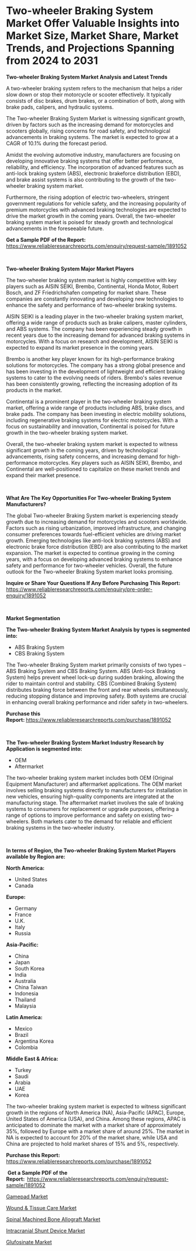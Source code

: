 <p><h1>Two-wheeler Braking System Market Offer Valuable Insights into Market Size, Market Share, Market Trends, and Projections Spanning from 2024 to 2031</h1></p><p><strong>Two-wheeler Braking System Market Analysis and Latest Trends</strong></p>
<p><p>A two-wheeler braking system refers to the mechanism that helps a rider slow down or stop their motorcycle or scooter effectively. It typically consists of disc brakes, drum brakes, or a combination of both, along with brake pads, calipers, and hydraulic systems.</p><p>The Two-wheeler Braking System Market is witnessing significant growth, driven by factors such as the increasing demand for motorcycles and scooters globally, rising concerns for road safety, and technological advancements in braking systems. The market is expected to grow at a CAGR of 10.1% during the forecast period.</p><p>Amidst the evolving automotive industry, manufacturers are focusing on developing innovative braking systems that offer better performance, reliability, and efficiency. The incorporation of advanced features such as anti-lock braking system (ABS), electronic brakeforce distribution (EBD), and brake assist systems is also contributing to the growth of the two-wheeler braking system market.</p><p>Furthermore, the rising adoption of electric two-wheelers, stringent government regulations for vehicle safety, and the increasing popularity of premium motorcycles with advanced braking technologies are expected to drive the market growth in the coming years. Overall, the two-wheeler braking system market is poised for steady growth and technological advancements in the foreseeable future.</p></p>
<p><strong>Get a Sample PDF of the Report:&nbsp;</strong> <a href="https://www.reliableresearchreports.com/enquiry/request-sample/1891052">https://www.reliableresearchreports.com/enquiry/request-sample/1891052</a></p>
<p>&nbsp;</p>
<p><strong>Two-wheeler Braking System Major Market Players</strong></p>
<p><p>The two-wheeler braking system market is highly competitive with key players such as AISIN SEIKI, Brembo, Continental, Honda Motor, Robert Bosch, and ZF Friedrichshafen competing for market share. These companies are constantly innovating and developing new technologies to enhance the safety and performance of two-wheeler braking systems.</p><p>AISIN SEIKI is a leading player in the two-wheeler braking system market, offering a wide range of products such as brake calipers, master cylinders, and ABS systems. The company has been experiencing steady growth in recent years due to the increasing demand for advanced braking systems in motorcycles. With a focus on research and development, AISIN SEIKI is expected to expand its market presence in the coming years.</p><p>Brembo is another key player known for its high-performance braking solutions for motorcycles. The company has a strong global presence and has been investing in the development of lightweight and efficient braking systems to cater to the evolving needs of riders. Brembo's sales revenue has been consistently growing, reflecting the increasing adoption of its products in the market.</p><p>Continental is a prominent player in the two-wheeler braking system market, offering a wide range of products including ABS, brake discs, and brake pads. The company has been investing in electric mobility solutions, including regenerative braking systems for electric motorcycles. With a focus on sustainability and innovation, Continental is poised for future growth in the two-wheeler braking system market.</p><p>Overall, the two-wheeler braking system market is expected to witness significant growth in the coming years, driven by technological advancements, rising safety concerns, and increasing demand for high-performance motorcycles. Key players such as AISIN SEIKI, Brembo, and Continental are well-positioned to capitalize on these market trends and expand their market presence.</p></p>
<p>&nbsp;</p>
<p><strong>What Are The Key Opportunities For Two-wheeler Braking System Manufacturers?</strong></p>
<p><p>The global Two-wheeler Braking System market is experiencing steady growth due to increasing demand for motorcycles and scooters worldwide. Factors such as rising urbanization, improved infrastructure, and changing consumer preferences towards fuel-efficient vehicles are driving market growth. Emerging technologies like anti-lock braking systems (ABS) and electronic brake force distribution (EBD) are also contributing to the market expansion. The market is expected to continue growing in the coming years, with a focus on developing advanced braking systems to enhance safety and performance for two-wheeler vehicles. Overall, the future outlook for the Two-wheeler Braking System market looks promising.</p></p>
<p><strong>Inquire or Share Your Questions If Any Before Purchasing This Report:</strong> <a href="https://www.reliableresearchreports.com/enquiry/pre-order-enquiry/1891052">https://www.reliableresearchreports.com/enquiry/pre-order-enquiry/1891052</a></p>
<p>&nbsp;</p>
<p><strong>Market Segmentation</strong></p>
<p><strong>The Two-wheeler Braking System Market Analysis by types is segmented into:</strong></p>
<p><ul><li>ABS Braking System</li><li>CBS Braking System</li></ul></p>
<p><p>The Two-wheeler Braking System market primarily consists of two types – ABS Braking System and CBS Braking System. ABS (Anti-lock Braking System) helps prevent wheel lock-up during sudden braking, allowing the rider to maintain control and stability. CBS (Combined Braking System) distributes braking force between the front and rear wheels simultaneously, reducing stopping distance and improving safety. Both systems are crucial in enhancing overall braking performance and rider safety in two-wheelers.</p></p>
<p><strong>Purchase this Report:&nbsp;</strong><a href="https://www.reliableresearchreports.com/purchase/1891052">https://www.reliableresearchreports.com/purchase/1891052</a></p>
<p>&nbsp;</p>
<p><strong>The Two-wheeler Braking System Market Industry Research by Application is segmented into:</strong></p>
<p><ul><li>OEM</li><li>Aftermarket</li></ul></p>
<p><p>The two-wheeler braking system market includes both OEM (Original Equipment Manufacturer) and aftermarket applications. The OEM market involves selling braking systems directly to manufacturers for installation in new vehicles, ensuring high-quality components are integrated at the manufacturing stage. The aftermarket market involves the sale of braking systems to consumers for replacement or upgrade purposes, offering a range of options to improve performance and safety on existing two-wheelers. Both markets cater to the demand for reliable and efficient braking systems in the two-wheeler industry.</p></p>
<p>&nbsp;</p>
<p><strong>In terms of Region, the Two-wheeler Braking System Market Players available by Region are:</strong></p>
<p>
    <p> <strong> North America: </strong>
        <ul>
            <li>United States</li>
            <li>Canada</li>
        </ul>
        </p> 
    <p> <strong> Europe: </strong>
        <ul>
            <li>Germany</li>
            <li>France</li>
            <li>U.K.</li>
            <li>Italy</li>
            <li>Russia</li>
        </ul>
        </p> 
    <p> <strong> Asia-Pacific: </strong>
        <ul>
            <li>China</li>
            <li>Japan</li>
            <li>South Korea</li>
            <li>India</li>
            <li>Australia</li>
            <li>China Taiwan</li>
            <li>Indonesia</li>
            <li>Thailand</li>
            <li>Malaysia</li>
        </ul>
        </p> 
    <p> <strong> Latin America: </strong>
        <ul>
            <li>Mexico</li>
            <li>Brazil</li>
            <li>Argentina Korea</li>
            <li>Colombia</li>
        </ul>
        </p> 
    <p> <strong> Middle East & Africa: </strong>
        <ul>
            <li>Turkey</li>
            <li>Saudi</li>
            <li>Arabia</li>
            <li>UAE</li>
            <li>Korea</li>
        </ul>
    </p>
    </p>
<p><p>The two-wheeler braking system market is expected to witness significant growth in the regions of North America (NA), Asia-Pacific (APAC), Europe, United States of America (USA), and China. Among these regions, APAC is anticipated to dominate the market with a market share of approximately 35%, followed by Europe with a market share of around 25%. The market in NA is expected to account for 20% of the market share, while USA and China are projected to hold market shares of 15% and 5%, respectively.</p></p>
<p><strong>Purchase this Report: </strong><a href="https://www.reliableresearchreports.com/purchase/1891052">https://www.reliableresearchreports.com/purchase/1891052</a></p>
<p>&nbsp;<strong>Get a Sample PDF of the Report:&nbsp;&nbsp;</strong><a href="https://www.reliableresearchreports.com/enquiry/request-sample/1891052">https://www.reliableresearchreports.com/enquiry/request-sample/1891052</a></p>
<p><strong></strong></p>
<p><p><a href="https://view.publitas.com/reportprime-1/gamepad-market-research-report-forecasted-for-period-from-2024-2031-by-market-type-market-application-and-region/">Gamepad Market</a></p><p><a href="https://woozy-pyroraptor-a1f.notion.site/Wound-Tissue-Care-Market-Provides-a-Comprehensive-Analysis-Including-a-Macro-Overview-of-the-Marke-8b925c313b744eebaa61bb7954def32c">Wound & Tissue Care Market</a></p><p><a href="https://bubble-tree-ea4.notion.site/Spinal-Machined-Bone-Allograft-Market-Size-Share-Trends-Analysis-Report-By-Application-Regional--59fe343a97254ee3bf1fd0da8ddceecf">Spinal Machined Bone Allograft Market</a></p><p><a href="https://glittery-fuchsia-86a.notion.site/Intracranial-Shunt-Device-Market-Challenges-Opportunities-and-Growth-Drivers-and-Major-Market-Pla-730c678036b049278df084ee83e5af2e">Intracranial Shunt Device Market</a></p><p><a href="https://view.publitas.com/reportprime-1/glufosinate-market-size-reflecting-a-forecast-till-2031-market-by-type-by-application-and-by-geography/">Glufosinate Market</a></p></p>